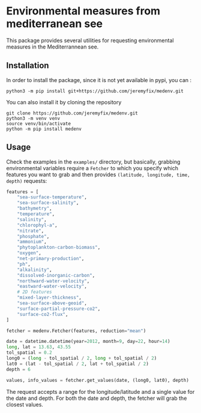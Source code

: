 # Environmental measures from mediterranean see

This package provides several utilities for requesting environmental measures in the Mediterrannean see. 

## Installation

In order to install the package, since it is not yet available in pypi, you can :

	python3 -m pip install git+https://github.com/jeremyfix/medenv.git

You can also install it by cloning the repository
	
	git clone https://github.com/jeremyfix/medenv.git
	python3 -m venv venv
	source venv/bin/activate
	python -m pip install medenv

## Usage

Check the examples in the `examples/` directory, but basically, grabbing environmental variables require a `Fetcher` to which you specify which features you want to grab and then provides `(latitude, longitude, time, depth)` requests: 

``` python
features = [
	"sea-surface-temperature",
	"sea-surface-salinity",
	"bathymetry",
	"temperature",
	"salinity",
	"chlorophyl-a",
	"nitrate",
	"phosphate",
	"ammonium",
	"phytoplankton-carbon-biomass",
	"oxygen",
	"net-primary-production",
	"ph",
	"alkalinity",
	"dissolved-inorganic-carbon",
	"northward-water-velocity",
	"eastward-water-velocity",
	# 2D features
	"mixed-layer-thickness",
	"sea-surface-above-geoid",
	"surface-partial-pressure-co2",
	"surface-co2-flux",
]

fetcher = medenv.Fetcher(features, reduction="mean")

date = datetime.datetime(year=2012, month=9, day=22, hour=14)
long, lat = 13.63, 43.55
tol_spatial = 0.2
long0 = (long - tol_spatial / 2, long + tol_spatial / 2)
lat0 = (lat - tol_spatial / 2, lat + tol_spatial / 2)
depth = 6

values, info_values = fetcher.get_values(date, (long0, lat0), depth)
```

The request accepts a range for the longitude/latitude and a single value for the date and depth. For both the date and depth, the fetcher will grab the closest values.
